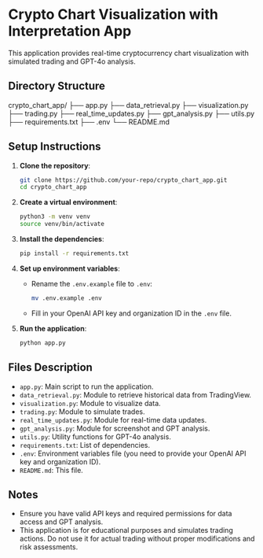 # Crypto Chart Visualization with Interpretation App

This application provides real-time cryptocurrency chart visualization with simulated trading and GPT-4o analysis.

## Directory Structure

crypto_chart_app/ ├── app.py ├── data_retrieval.py ├── visualization.py ├── trading.py ├── real_time_updates.py ├── gpt_analysis.py ├── utils.py ├── requirements.txt ├── .env └── README.md

## Setup Instructions

1. **Clone the repository**:

    ```bash
    git clone https://github.com/your-repo/crypto_chart_app.git
    cd crypto_chart_app
    ```

2. **Create a virtual environment**:

    ```bash
    python3 -m venv venv
    source venv/bin/activate
    ```

3. **Install the dependencies**:

    ```bash
    pip install -r requirements.txt
    ```

4. **Set up environment variables**:
    - Rename the `.env.example` file to `.env`:

        ```bash
        mv .env.example .env
        ```

    - Fill in your OpenAI API key and organization ID in the `.env` file.

5. **Run the application**:

    ```bash
    python app.py
    ```

## Files Description

- `app.py`: Main script to run the application.
- `data_retrieval.py`: Module to retrieve historical data from TradingView.
- `visualization.py`: Module to visualize data.
- `trading.py`: Module to simulate trades.
- `real_time_updates.py`: Module for real-time data updates.
- `gpt_analysis.py`: Module for screenshot and GPT analysis.
- `utils.py`: Utility functions for GPT-4o analysis.
- `requirements.txt`: List of dependencies.
- `.env`: Environment variables file (you need to provide your OpenAI API key and organization ID).
- `README.md`: This file.

## Notes

- Ensure you have valid API keys and required permissions for data access and GPT analysis.
- This application is for educational purposes and simulates trading actions. Do not use it for actual trading without proper modifications and risk assessments.